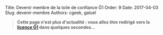 Title: Devenir membre de la toile de confiance Ğ1
Order: 9
Date: 2017-04-03
Slug: devenir-membre
Authors: cgeek, galuel

> **Cette page n'est plus d'actualité : vous allez être redirigé vers la [licence Ğ1](../licence-g1) dans quelques secondes...**

<meta http-equiv="refresh" content="5; URL=../licence-g1">
